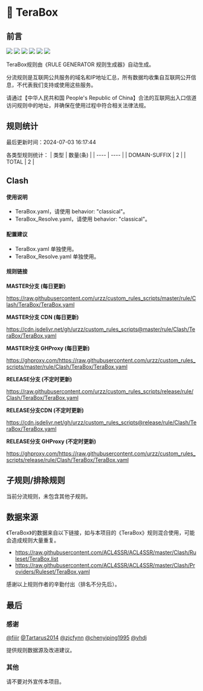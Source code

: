 # 🧸 TeraBox

## 前言

![](https://shields.io/badge/-移除重复规则-ff69b4) ![](https://shields.io/badge/-DOMAIN与DOMAIN--SUFFIX合并-green) ![](https://shields.io/badge/-DOMAIN--SUFFIX间合并-critical) ![](https://shields.io/badge/-DOMAIN与DOMAIN--KEYWORD合并-9cf) ![](https://shields.io/badge/-DOMAIN--SUFFIX与DOMAIN--KEYWORD合并-blue) ![](https://shields.io/badge/-IP--CIDR(6)合并-blueviolet) 

TeraBox规则由《RULE GENERATOR 规则生成器》自动生成。

分流规则是互联网公共服务的域名和IP地址汇总，所有数据均收集自互联网公开信息，不代表我们支持或使用这些服务。

请通过【中华人民共和国 People's Republic of China】合法的互联网出入口信道访问规则中的地址，并确保在使用过程中符合相关法律法规。

## 规则统计

最后更新时间：2024-07-03 16:17:44

各类型规则统计：
| 类型 | 数量(条)  | 
| ---- | ----  |
| DOMAIN-SUFFIX | 2  | 
| TOTAL | 2  | 


## Clash 

#### 使用说明
- TeraBox.yaml，请使用 behavior: "classical"。
- TeraBox_Resolve.yaml，请使用 behavior: "classical"。

#### 配置建议
- TeraBox.yaml 单独使用。
- TeraBox_Resolve.yaml 单独使用。

#### 规则链接
**MASTER分支 (每日更新)**

https://raw.githubusercontent.com/urzz/custom_rules_scripts/master/rule/Clash/TeraBox/TeraBox.yaml

**MASTER分支 CDN (每日更新)**

https://cdn.jsdelivr.net/gh/urzz/custom_rules_scripts@master/rule/Clash/TeraBox/TeraBox.yaml

**MASTER分支 GHProxy (每日更新)**

https://ghproxy.com/https://raw.githubusercontent.com/urzz/custom_rules_scripts/master/rule/Clash/TeraBox/TeraBox.yaml

**RELEASE分支 (不定时更新)**

https://raw.githubusercontent.com/urzz/custom_rules_scripts/release/rule/Clash/TeraBox/TeraBox.yaml

**RELEASE分支CDN (不定时更新)**

https://cdn.jsdelivr.net/gh/urzz/custom_rules_scripts@release/rule/Clash/TeraBox/TeraBox.yaml

**RELEASE分支 GHProxy (不定时更新)**

https://ghproxy.com/https://raw.githubusercontent.com/urzz/custom_rules_scripts/release/rule/Clash/TeraBox/TeraBox.yaml

## 子规则/排除规则


当前分流规则，未包含其他子规则。

## 数据来源

《TeraBox》的数据来自以下链接，如与本项目的《TeraBox》规则混合使用，可能会造成规则大量重复。

- https://raw.githubusercontent.com/ACL4SSR/ACL4SSR/master/Clash/Ruleset/TeraBox.list
- https://raw.githubusercontent.com/ACL4SSR/ACL4SSR/master/Clash/Providers/Ruleset/TeraBox.yaml


感谢以上规则作者的辛勤付出（排名不分先后）。

## 最后

### 感谢

[@fiiir](https://github.com/fiiir) [@Tartarus2014](https://github.com/Tartarus2014) [@zjcfynn](https://github.com/zjcfynn) [@chenyiping1995](https://github.com/chenyiping1995) [@vhdj](https://github.com/vhdj)

提供规则数据源及改进建议。

### 其他

请不要对外宣传本项目。